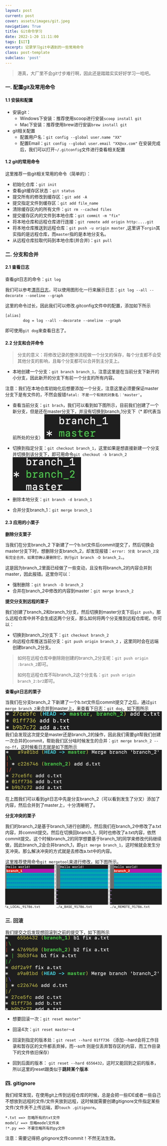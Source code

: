 ```yaml
---
layout: post
current: post
cover: assets/images/git.jpeg
navigation: True
title: Git命令学习
date: 2022-1-20 11:11:00
tags: [GIT]
excerpt: 记录学习git中遇到的一些常用命令
class: post-template
subclass: 'post'
---
```




> 港真，大厂里不会git寸步难行啊，因此还是踏踏实实好好学习一哈吧。

### 一. 配置git及常用命令
#### 1.1 安装和配置
 * 安装git：
 	* Windows下安装：推荐使用scoop进行安装`scoop install git`
 	* Mac下安装：推荐使用brew进行安装`brew install git`
 * git相关配置
 	* 配置用户名：`git config --global user.name "XX"`
 	* 配置Email：`git config --global user.email "XX@xx.com"`
在安装完成后，我们可以打开`~/.gitconfig`文件进行查看相关配置

#### 1.2 git的常用命令
这里推荐一些git相关常用的命令（简单的）：

* 初始化仓库：`git init`
* 查看git缓存区状态：`git status`
* 提交所有的修改到缓存区：`git add -A`
* 提交指定文件到缓存区：`git add file_name`
* 清除缓存区内的所有文件：`git rm --cached files`
* 提交缓存区内的文件到本地仓库：`git commit -m "fix"` 
* 将本地仓库和远程仓库进行连接：`git remote add origin http:....git` 
* 将本地仓库推送到远程仓库：`git push -u origin master` ,这里讲下`orgin`其实指的是远程仓库，而`master`指的是本地分支名。
* 从远程仓库拉取代码到本地仓库(并合并)：`git pull`

### 二. 分支和合并
#### 2.1 查看日志
查看git日志的命令：`git log`

我们可以参考[漂亮日志](https://stackoverflow.com/questions/1057564/pretty-git-branch-graphs)，可以使用图形化一行来展示日志：`git log --all --decorate --oneline --graph`

这里的命令过长，因此我们可以修改.gitconfig文件中的配置，添加如下所示
```
[alias]
        dog = log --all --decorate --oneline --graph
```
即可使用`git dog`来查看日志了。

#### 2.2 分支和合并命令
> 分支的意义：将修改记录的整体流程做一个分叉的保存，每个分支都不会受其他分支的影响，且每个分支都可以合并到主分支上。

* 本地创建一个分支：`git branch branch_1`，注意这里是在当前分支下新开的小分支，因此新开的分支下有前一个分支的所有内容。

注意：我们在本地仓库初始化后想要添加一个分支，注意这里必须要保证master分支下是有文件的，不然会报错`fatal: 不是一个有效的对象名：'master'`。

* 查看当前分支：`git brach`，我们可以看到如下图所示，目前我们创建了一个新分支，但是还在master分支下，并没有切换到branch_1分支下（* 即代表当前所处的分支）
![](https://raw.githubusercontent.com/yy2lyx/picgo/master/img/1.jpg?token=AIONJYKNJSG2PMS64NNHLLDB5O2WU)

* 切换到指定分支：`git checkout branch_1`，这里如果是想直接新建一个分支并切换到该分支下，即可用命令`git checkout -b branch_2`
![](https://raw.githubusercontent.com/yy2lyx/picgo/master/img/2.jpg?token=AIONJYKNVVKG47DV3LO7HKTB5O2Y2)
* 删除本地分支：`git branch -d branch_1`
* 合并分支branch_1：`git merge branch_1`

#### 2.3 应用的小栗子
**删除分支栗子**

当我们在分支branch_2 下新建了一个b.txt文件后commit提交了，然后切换会master分支下时，想删除分支branch_2，却发现报错：`error: 分支 branch_2没有完全合并。如果您确认要删除它，执行git branch -D branch_2。`。

这是因为branch_2里面已经做了一些变动，且没有将branch_2的内容合并到master，因此报错。这里你可以：

*  强制删除：`git branch -D branch_2`
*  合并在branch_2中修改的内容到master：`git merge branch_2`

**提交分支到远程的栗子**

我们创建了branch_2和branch_1分支，然后切换到master分支下后`git push`，那么远程仓库中并不会生成这两个分支，那么如何将两个分支推到远程仓库呢。你可以：

* 切换到branch_2分支下：`git checkout branch_2`
* 向远程仓库推送当前分支：`git push origin branch_2` ，这里同时会在远端创建branch_2分支。

> 如何在远程仓库中删除刚创建的branch_2分支呢：`git push origin :branch_2`即可。
> 
> 如何在远程仓库不叫branch_2这个分支名：`git push origin branch_2:br2`即可。

**查看git日志的栗子**

当我们在分支branch_2 下新建了一个b.txt文件后commit提交了之后，通过`git merge branch_2`来合并到master上，来查看下日志：`git dog`，如下图所示
![](https://raw.githubusercontent.com/yy2lyx/picgo/master/img/3.jpg?token=AIONJYLYR6CJHT6GLXS3YGDB5O27A)
我们会发现这次提交是master还是branch_2的操作，因此我们需要git帮我们创建一次合并的commit，帮助我们区分啥时候发生的合并：`git merge branch_2 --no-ff`，这时候看日志就是如下图所示
![](https://raw.githubusercontent.com/yy2lyx/picgo/master/img/4.jpg?token=AIONJYOWYKZLHMH5Y37JAQTB5O274)

在上图我们可以看到git日志中先是分支branch_2（可以看到发生了分叉）添加了内容，然后合并到了master上，十分清晰明了。

**分支冲突的栗子**

我们的branch_2是基于branch_1进行创建的，然后我们在branch_2中修改了a.txt内容，并commit提交。然后在切换回branch_1，同时也修改了a.txt内容，依然commit提交。这个时候branch_2的同学想要基于branch_1的同学来修改代码继续做，因此branch_2会合并branch_1，即`git merge branch_1`，这时候就会发生分支冲突。那么解决冲突的方式就是去修改a.txt中的内容。

这里推荐使用命令`git mergetool`来进行修改，如下图所示。
![](https://raw.githubusercontent.com/yy2lyx/picgo/master/img/5.jpg?token=AIONJYOSFAQROQGQFSSD6ZDB5O3AM)

### 三. 回滚
我们提交之后发现想回滚到之前的提交下，如下图所示
![](https://raw.githubusercontent.com/yy2lyx/picgo/master/img/6.jpg?token=AIONJYM2FGQVFFVMNKKDT2TB5O3BC)

* 想要回滚一次：`git reset master^`
* 回滚4次：`git reset master～4`
* 回滚到指定的版本处：`git reset --hard 01ff736` （添加--hard会将工作目录和暂存区的文件都丢弃掉，而--soft 则是仅丢弃暂存区的内容，而工作目录下的文件依旧保存）

* 回到后面的版本： `git reset --hard 6556432`，这时又能回到之前的版本，所以这里的reset跟类似于**跳转某个版本**

### 四. gitignore
我们经常发现，在使用git上传到远程仓库的时候，总是会把一些IDE或者一些自己不想放到远程的文件/文件夹放到远程，这时候就需要创建gitignore文件指定某些文件/文件夹不上传远端，即`touch .gitignore`。

```
*.txt ==> 忽略所有的txt文件
model/ ==> 忽略model文件夹
!*.py ==> 不要忽略所有的py文件
```
注意：需要记得把.gitignore文件commit！不然无法生效。




